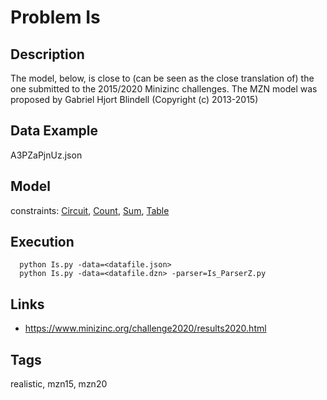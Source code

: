 # Problem Is
## Description
The model, below, is close to (can be seen as the close translation of) the one submitted to the 2015/2020 Minizinc challenges.
The MZN model was proposed by Gabriel Hjort Blindell (Copyright (c) 2013-2015)

## Data Example
  A3PZaPjnUz.json

## Model
  constraints: [Circuit](http://pycsp.org/documentation/constraints/Circuit), [Count](http://pycsp.org/documentation/constraints/Count), [Sum](http://pycsp.org/documentation/constraints/Sum), [Table](http://pycsp.org/documentation/constraints/Table)

## Execution
```
  python Is.py -data=<datafile.json>
  python Is.py -data=<datafile.dzn> -parser=Is_ParserZ.py
```

## Links
  - https://www.minizinc.org/challenge2020/results2020.html

## Tags
  realistic, mzn15, mzn20
